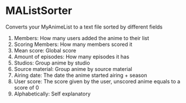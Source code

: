 # MAListSorter
Converts your MyAnimeList to a text file sorted by different fields

1. Members: How many users added the anime to their list
2. Scoring Members: How many members scored it
3. Mean score: Global score
4. Amount of episodes: How many episodes it has
5. Studios: Group anime by studio
6. Source material: Group anime by source material
7. Airing date: The date the anime started airing + season
8. User score: The score given by the user, unscored anime equals to a score of 0
9. Alphabetically: Self explanatory

